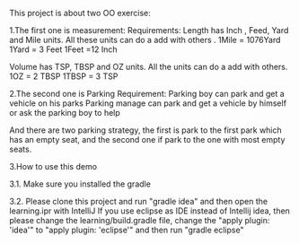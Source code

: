 This project is about two OO exercise:

1.The first one is measurement:
Requirements:
Length has Inch , Feed, Yard and Mile units.  All these units can do a add with others .
1Mile = 1076Yard
1Yard = 3 Feet
1Feet =12 Inch

Volume has TSP, TBSP and OZ units. All the units can do a add with others.
1OZ = 2 TBSP
1TBSP = 3 TSP

2.The second one is Parking
Requirement:
Parking boy can park and get a vehicle on his parks
Parking manage can park and get a vehicle by himself or ask the parking boy to help

And there are two parking strategy, the first is park to the first park which has an empty
seat, and the second one if park to the one with most empty seats.




3.How to use this demo

3.1. Make sure you installed the gradle

3.2. Please clone this project and run "gradle idea" and then open the learning.ipr with IntelliJ
If you use eclipse as IDE instead of Intellij idea, then please change the learning/build.gradle file, change the
"apply plugin: 'idea'" to "apply plugin: 'eclipse'" and then run "gradle eclipse"